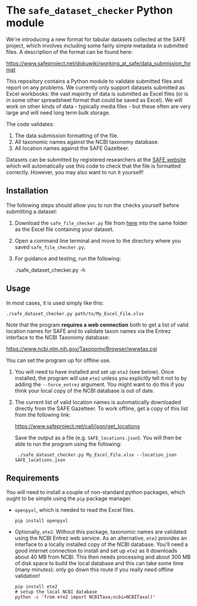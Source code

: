 # The `safe_dataset_checker` Python module

We're introducing a new format for tabular datasets collected at the
SAFE project, which involves including some fairly simple metadata in
submitted files. A description of the format can be found here:

https://www.safeproject.net/dokuwiki/working_at_safe/data_submission_format

This repository contains a Python module to validate submitted files and
report on any problems. We currently only support datasets submitted as
Excel workbooks: the vast majority of data is submitted as Excel files
(or is in some other spreadsheet format that could be saved as Excel).
We will work on other kinds of data - typically media files - but these
often are very large and will need long term bulk storage.

The code validates:

  1. The data submission formatting of the file.
  1. All taxonomic names against the NCBI taxonomy database.
  1. All location names against the SAFE Gazetteer.

Datasets can be submitted by registered researchers at the 
[SAFE website](https://safeproject.net/datasets/submit_dataset)
which will automatically use this code to check that the file is formatted correctly.
However, you may also want to run it yourself!

## Installation

The following steps should allow you to run the checks yourself before submitting a dataset:

1. Download the `safe_file_checker.py` file from [here](https://raw.githubusercontent.com/ImperialCollegeLondon/safe_dataset_checker/master/safe_dataset_checker.py) into the same folder as the Excel file containing your dataset.
2. Open a command line terminal and move to the directory where you saved `safe_file_checker.py`.
3. For guidance and testing, run the following:

    ./safe_dataset_checker.py -h

## Usage

In most cases, it is used simply like this:

    ./safe_dataset_checker.py path/to/My_Excel_File.xlsx

Note that the program __requires a web connection__ both to get a list 
of valid location names for SAFE and to validate taxon names via the
Entrez interface to the NCBI Taxonomy database:

https://www.ncbi.nlm.nih.gov/Taxonomy/Browser/wwwtax.cgi

You can set the program up for offline use.

1. You will need to have installed and set up `ete2` (see below). Once 
installed, the program will use `ete2` unless you explicitly tell it not
to by adding the `--force_entrez` argument. You might want to do this
if you think your local copy of the NCBI database is out of date.

2. The current list of valid location names is automatically downloaded 
directly from the SAFE Gazetteer. To work offline, get a copy of
this list from the following link:

    https://www.safeproject.net/call/json/get_locations

    Save the output as a file (e.g. `SAFE_locations.json`). You will then
be able to run the program using the following:

        ./safe_dataset_checker.py My_Excel_File.xlsx --location_json SAFE_locations.json

## Requirements

You will need to install a couple of non-standard python packages, which ought
to be simple using the `pip` package manager.

  * `openpyxl`, which is needed to read the Excel files.

        pip install openpyxl

  * Optionally, `ete2`. Without this package, taxonomic names are
  validated using the NCBI Entrez web service. As an alternative, `ete2`
  provides an interface to a locally installed copy of the NCBI
  database. You'll need a good internet connection to install and set up
  `ete2` as it downloads about 40 MB from NCBI. This then needs
  processing and about 300 MB of disk space to build the local database
  and this can take some time (many minutes): only go down this route
  if you really need offline validation!

        pip install ete2
        # setup the local NCBI database
        python -c 'from ete2 import NCBITaxa;ncbi=NCBITaxa()'
